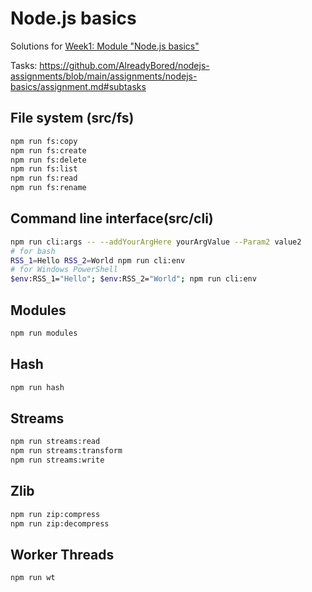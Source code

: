 # Node.js basics

Solutions for [Week1: Module "Node.js basics"](https://github.com/rolling-scopes-school/tasks/blob/master/node/modules/nodejs-basics/README.md)

Tasks: https://github.com/AlreadyBored/nodejs-assignments/blob/main/assignments/nodejs-basics/assignment.md#subtasks


## File system (src/fs)

```bash
npm run fs:copy
npm run fs:create
npm run fs:delete
npm run fs:list
npm run fs:read
npm run fs:rename
```

## Command line interface(src/cli)

```bash
npm run cli:args -- --addYourArgHere yourArgValue --Param2 value2
# for bash
RSS_1=Hello RSS_2=World npm run cli:env
# for Windows PowerShell
$env:RSS_1="Hello"; $env:RSS_2="World"; npm run cli:env
```

## Modules

```bash
npm run modules
```

## Hash

```bash
npm run hash
```

## Streams

```bash
npm run streams:read
npm run streams:transform
npm run streams:write
```

## Zlib

```bash
npm run zip:compress
npm run zip:decompress
```

## Worker Threads

```bash
npm run wt
```